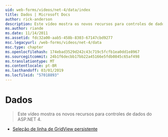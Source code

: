 ```yaml
---
uid: web-forms/videos/net-4/data/index
title: Dados | Microsoft Docs
author: rick-anderson
description: Este vídeo mostra os novos recursos para controles de dados do ASP.NET 4.
ms.author: riande
ms.date: 11/14/2011
ms.assetid: fdc32a00-aab5-458b-8303-67147cbd9277
msc.legacyurl: /web-forms/videos/net-4/data
msc.type: chapter
ms.openlocfilehash: 174ebad3529d242c43c719c5fcfb1ea0dd1e8967
ms.sourcegitcommit: 24b1f6decbb17bb22a45166e5fdb0845c65af498
ms.translationtype: MT
ms.contentlocale: pt-BR
ms.lasthandoff: 03/01/2019
ms.locfileid: "57018893"
---
```

<a name="data"></a>Dados
====================
> Este vídeo mostra os novos recursos para controles de dados do ASP.NET 4.


- [Seleção de linha de GridView persistente](aspnet-4-quick-hit-persistent-gridview-row-selection.md)

